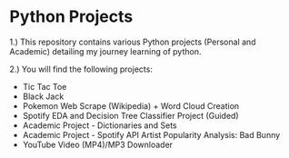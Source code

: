 # Python Projects

1.) This repository contains various Python projects (Personal and Academic) detailing my journey learning of python.
  
2.) You will find the following projects:
  - Tic Tac Toe
  - Black Jack
  - Pokemon Web Scrape (Wikipedia) + Word Cloud Creation
  - Spotify EDA and Decision Tree Classifier Project (Guided)
  - Academic Project - Dictionaries and Sets
  - Academic Project - Spotify API Artist Popularity Analysis: Bad Bunny
  - YouTube Video (MP4)/MP3 Downloader
